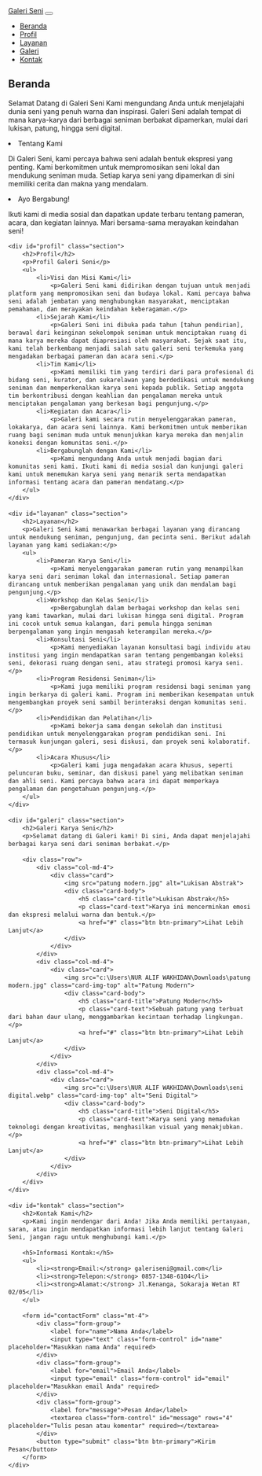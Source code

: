 <!DOCTYPE html>
<html lang="id">
<head>
    <meta charset="UTF-8">
    <meta name="viewport" content="width=device-width, initial-scale=1.0">
    <title>Galeri Seni</title>
    <link href="https://stackpath.bootstrapcdn.com/bootstrap/4.5.2/css/bootstrap.min.css" rel="stylesheet">
    <link rel="stylesheet" href="css/styles.css">
</head>
<body>

<nav class="navbar navbar-expand-lg navbar-light bg-light">
    <a class="navbar-brand" href="#">Galeri Seni</a>
    <button class="navbar-toggler" type="button" data-toggle="collapse" data-target="#navbarNav" aria-controls="navbarNav" aria-expanded="false" aria-label="Toggle navigation">
        <span class="navbar-toggler-icon"></span>
    </button>
    <div class="collapse navbar-collapse" id="navbarNav">
        <ul class="navbar-nav">
            <li class="nav-item active">
                <a class="nav-link" href="#beranda">Beranda</a>
            </li>
            <li class="nav-item">
                <a class="nav-link" href="#profil">Profil</a>
            </li>
            <li class="nav-item">
                <a class="nav-link" href="#layanan">Layanan</a>
            </li>
            <li class="nav-item">
                <a class="nav-link" href="#galeri">Galeri</a>
            </li>
            <li class="nav-item">
                <a class="nav-link" href="#kontak">Kontak</a>
            </li>
        </ul>
    </div>
</nav>

<div class="container mt-5">
    <div id="beranda" class="section">
        <h2>Beranda</h2>
        <p>Selamat Datang di Galeri Seni Kami mengundang Anda untuk menjelajahi dunia seni yang penuh warna dan inspirasi. Galeri Seni adalah tempat di mana karya-karya dari berbagai seniman berbakat dipamerkan, mulai dari lukisan, patung, hingga seni digital.</p>
        <li>Tentang Kami</li>
            <p>Di Galeri Seni, kami percaya bahwa seni adalah bentuk ekspresi yang penting. Kami berkomitmen untuk mempromosikan seni lokal dan mendukung seniman muda. Setiap karya seni yang dipamerkan di sini memiliki cerita dan makna yang mendalam.</p>
        <li>Ayo Bergabung!</li>
            <p>Ikuti kami di media sosial dan dapatkan update terbaru tentang pameran, acara, dan kegiatan lainnya. Mari bersama-sama merayakan keindahan seni!</p>
    </div>

    <div id="profil" class="section">
        <h2>Profil</h2>
        <p>Profil Galeri Seni</p>
        <ul>
            <li>Visi dan Misi Kami</li>
                <p>Galeri Seni kami didirikan dengan tujuan untuk menjadi platform yang mempromosikan seni dan budaya lokal. Kami percaya bahwa seni adalah jembatan yang menghubungkan masyarakat, menciptakan pemahaman, dan merayakan keindahan keberagaman.</p>
            <li>Sejarah Kami</li>
                <p>Galeri Seni ini dibuka pada tahun [tahun pendirian], berawal dari keinginan sekelompok seniman untuk menciptakan ruang di mana karya mereka dapat diapresiasi oleh masyarakat. Sejak saat itu, kami telah berkembang menjadi salah satu galeri seni terkemuka yang mengadakan berbagai pameran dan acara seni.</p>
            <li>Tim Kami</li>
                <p>Kami memiliki tim yang terdiri dari para profesional di bidang seni, kurator, dan sukarelawan yang berdedikasi untuk mendukung seniman dan memperkenalkan karya seni kepada publik. Setiap anggota tim berkontribusi dengan keahlian dan pengalaman mereka untuk menciptakan pengalaman yang berkesan bagi pengunjung.</p>
            <li>Kegiatan dan Acara</li>
                <p>Galeri kami secara rutin menyelenggarakan pameran, lokakarya, dan acara seni lainnya. Kami berkomitmen untuk memberikan ruang bagi seniman muda untuk menunjukkan karya mereka dan menjalin koneksi dengan komunitas seni.</p>
            <li>Bergabunglah dengan Kami</li>
                <p>Kami mengundang Anda untuk menjadi bagian dari komunitas seni kami. Ikuti kami di media sosial dan kunjungi galeri kami untuk menemukan karya seni yang menarik serta mendapatkan informasi tentang acara dan pameran mendatang.</p>
        </ul>
    </div>

    <div id="layanan" class="section">
        <h2>Layanan</h2>
        <p>Galeri Seni kami menawarkan berbagai layanan yang dirancang untuk mendukung seniman, pengunjung, dan pecinta seni. Berikut adalah layanan yang kami sediakan:</p>
        <ul>
            <li>Pameran Karya Seni</li>
                <p>Kami menyelenggarakan pameran rutin yang menampilkan karya seni dari seniman lokal dan internasional. Setiap pameran dirancang untuk memberikan pengalaman yang unik dan mendalam bagi pengunjung.</p>
            <li>Workshop dan Kelas Seni</li>
                <p>Bergabunglah dalam berbagai workshop dan kelas seni yang kami tawarkan, mulai dari lukisan hingga seni digital. Program ini cocok untuk semua kalangan, dari pemula hingga seniman berpengalaman yang ingin mengasah keterampilan mereka.</p>
            <li>Konsultasi Seni</li>
                <p>Kami menyediakan layanan konsultasi bagi individu atau institusi yang ingin mendapatkan saran tentang pengembangan koleksi seni, dekorasi ruang dengan seni, atau strategi promosi karya seni.</p>
            <li>Program Residensi Seniman</li>
                <p>Kami juga memiliki program residensi bagi seniman yang ingin berkarya di galeri kami. Program ini memberikan kesempatan untuk mengembangkan proyek seni sambil berinteraksi dengan komunitas seni.</p>
            <li>Pendidikan dan Pelatihan</li>
                <p>Kami bekerja sama dengan sekolah dan institusi pendidikan untuk menyelenggarakan program pendidikan seni. Ini termasuk kunjungan galeri, sesi diskusi, dan proyek seni kolaboratif.</p>
            <li>Acara Khusus</li>
                <p>Galeri kami juga mengadakan acara khusus, seperti peluncuran buku, seminar, dan diskusi panel yang melibatkan seniman dan ahli seni. Kami percaya bahwa acara ini dapat memperkaya pengalaman dan pengetahuan pengunjung.</p>
        </ul>
    </div>

    <div id="galeri" class="section">
        <h2>Galeri Karya Seni</h2>
        <p>Selamat datang di Galeri kami! Di sini, Anda dapat menjelajahi berbagai karya seni dari seniman berbakat.</p>
    
        <div class="row">
            <div class="col-md-4">
                <div class="card">
                    <img src="patung modern.jpg" alt="Lukisan Abstrak">
                    <div class="card-body">
                        <h5 class="card-title">Lukisan Abstrak</h5>
                        <p class="card-text">Karya ini mencerminkan emosi dan ekspresi melalui warna dan bentuk.</p>
                        <a href="#" class="btn btn-primary">Lihat Lebih Lanjut</a>
                    </div>
                </div>
            </div>
            <div class="col-md-4">
                <div class="card">
                    <img src="c:\Users\NUR ALIF WAKHIDAN\Downloads\patung modern.jpg" class="card-img-top" alt="Patung Modern">
                    <div class="card-body">
                        <h5 class="card-title">Patung Modern</h5>
                        <p class="card-text">Sebuah patung yang terbuat dari bahan daur ulang, menggambarkan kecintaan terhadap lingkungan.</p>
                        <a href="#" class="btn btn-primary">Lihat Lebih Lanjut</a>
                    </div>
                </div>
            </div>
            <div class="col-md-4">
                <div class="card">
                    <img src="c:\Users\NUR ALIF WAKHIDAN\Downloads\seni digital.webp" class="card-img-top" alt="Seni Digital">
                    <div class="card-body">
                        <h5 class="card-title">Seni Digital</h5>
                        <p class="card-text">Karya seni yang memadukan teknologi dengan kreativitas, menghasilkan visual yang menakjubkan.</p>
                        <a href="#" class="btn btn-primary">Lihat Lebih Lanjut</a>
                    </div>
                </div>
            </div>
        </div>
    </div>    

    <div id="kontak" class="section">
        <h2>Kontak Kami</h2>
        <p>Kami ingin mendengar dari Anda! Jika Anda memiliki pertanyaan, saran, atau ingin mendapatkan informasi lebih lanjut tentang Galeri Seni, jangan ragu untuk menghubungi kami.</p>
        
        <h5>Informasi Kontak:</h5>
        <ul>
            <li><strong>Email:</strong> galeriseni@gmail.com</li>
            <li><strong>Telepon:</strong> 0857-1348-6104</li>
            <li><strong>Alamat:</strong> Jl.Kenanga, Sokaraja Wetan RT 02/05</li>
        </ul>
    
        <form id="contactForm" class="mt-4">
            <div class="form-group">
                <label for="name">Nama Anda</label>
                <input type="text" class="form-control" id="name" placeholder="Masukkan nama Anda" required>
            </div>
            <div class="form-group">
                <label for="email">Email Anda</label>
                <input type="email" class="form-control" id="email" placeholder="Masukkan email Anda" required>
            </div>
            <div class="form-group">
                <label for="message">Pesan Anda</label>
                <textarea class="form-control" id="message" rows="4" placeholder="Tulis pesan atau komentar" required></textarea>
            </div>
            <button type="submit" class="btn btn-primary">Kirim Pesan</button>
        </form>
    </div>
    
<script src="https://code.jquery.com/jquery-3.5.1.slim.min.js"></script>
<script src="https://cdn.jsdelivr.net/npm/@popperjs/core@2.9.3/dist/umd/popper.min.js"></script>
<script src="https://stackpath.bootstrapcdn.com/bootstrap/4.5.2/js/bootstrap.min.js"></script>
<script src="js/script.js"></script>
</body>
</html>
